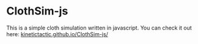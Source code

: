 # ClothSim-js

This is a simple cloth simulation written in javascript. You can check it out here: [kinetictactic.github.io/ClothSim-js/](https://kinetictactic.github.io/ClothSim-js/)
